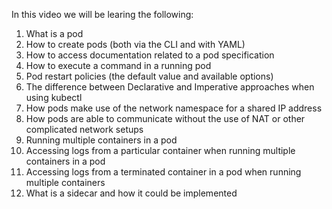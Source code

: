 In this video we will be learing the following:

1. What is a pod
2. How to create pods (both via the CLI and with YAML)
3. How to access documentation related to a pod specification 
4. How to execute a command in a running pod 
5. Pod restart policies (the default value and available options)
6. The difference between Declarative and Imperative approaches when using kubectl
7. How pods make use of the network namespace for a shared IP address
8. How pods are able to communicate without the use of NAT or other complicated network setups
9. Running multiple containers in a pod
10. Accessing logs from a particular container when running multiple containers in a pod
11. Accessing logs from a terminated container in a pod when running multiple containers
12. What is a sidecar and how it could be implemented
